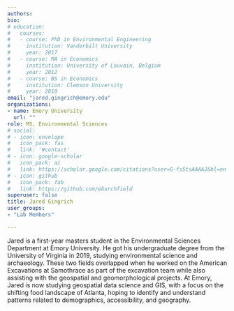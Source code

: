 ```yaml
---
authors:
bio:  
# education:
#   courses:
#   - course: PhD in Environmental Engineering
#     institution: Vanderbilt University
#     year: 2017
#   - course: MA in Economics
#     institution: University of Louvain, Belgium
#     year: 2012
#   - course: BS in Economics 
#     institution: Clemson University
#     year: 2010
email: "jared.gingrich@emory.edu"
organizations:
- name: Emory University
  url: ""
role: MS, Environmental Sciences
# social:
# - icon: envelope
#   icon_pack: fas
#   link: '#contact'
# - icon: google-scholar
#   icon_pack: ai
#   link: https://scholar.google.com/citations?user=G-fs5tsAAAAJ&hl=en
# - icon: github
#   icon_pack: fab
#   link: https://github.com/eburchfield
superuser: false
title: Jared Gingrich
user_groups:
- "Lab Members"

---
```


Jared is a first-year masters student in the Environmental Sciences Department at Emory University. He got his undergraduate degree from the University of Virginia in 2019, studying environmental science and archaeology. These two fields overlapped when he worked on the American Excavations at Samothrace as part of the excavation team while also assisting with the geospatial and geomorphological projects. At Emory, Jared is now studying geospatial data science and GIS, with a focus on the shifting food landscape of Atlanta, hoping to identify and understand patterns related to demographics, accessibility, and geography. 